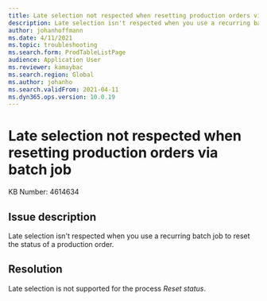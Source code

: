 ```yaml
---
title: Late selection not respected when resetting production orders via batch job
description: Late selection isn't respected when you use a recurring batch job to reset the status of a production order.
author: johanhoffmann
ms.date: 4/11/2021
ms.topic: troubleshooting
ms.search.form: ProdTableListPage
audience: Application User
ms.reviewer: kamaybac
ms.search.region: Global
ms.author: johanho
ms.search.validFrom: 2021-04-11
ms.dyn365.ops.version: 10.0.19
---
```

<!--KFM: This topic is not clear. Please add more context and detail. -->
# Late selection not respected when resetting production orders via batch job

KB Number: 4614634

## Issue description

Late selection isn't respected when you use a recurring batch job to reset the status of a production order.

## Resolution

Late selection is not supported for the process *Reset status*.
